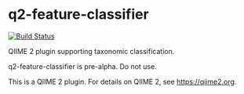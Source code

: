 # q2-feature-classifier

[![Build Status](https://travis-ci.org/BenKaehler/q2-feature-classifier.svg?branch=master)](https://travis-ci.org/BenKaehler/q2-feature-classifier)

QIIME 2 plugin supporting taxonomic classification.

q2-feature-classifier is pre-alpha. Do not use.

This is a QIIME 2 plugin. For details on QIIME 2, see https://qiime2.org.
